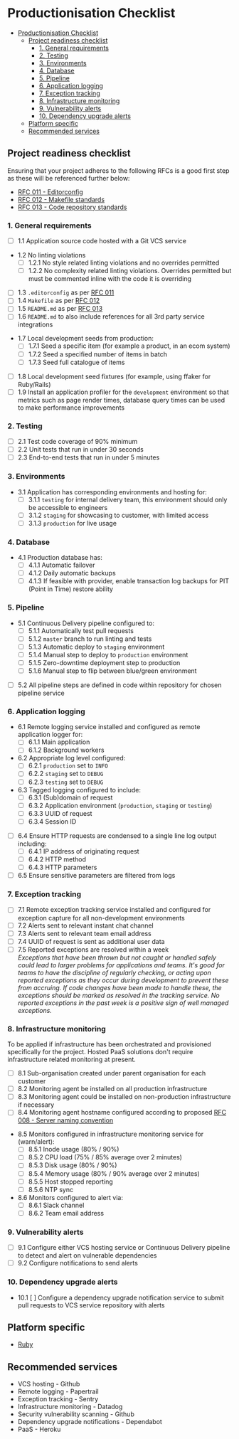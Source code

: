 # Productionisation Checklist

* [Productionisation Checklist](#supportability-checklist)
  * [Project readiness checklist](#project-readiness-checklist)
    * [1. General requirements](#1-general-requirements)
    * [2. Testing](#2-testing)
    * [3. Environments](#3-environments)
    * [4. Database](#4-database)
    * [5. Pipeline](#5-pipeline)
    * [6. Application logging](#6-application-logging)
    * [7. Exception tracking](#7-exception-tracking)
    * [8. Infrastructure monitoring](#8-infrastructure-monitoring)
    * [9. Vulnerability alerts](#9-vulnerability-alerts)
    * [10. Dependency upgrade alerts](#10-dependency-upgrade-alerts)
  * [Platform specific](#platform-specific)
  * [Recommended services](#recommended-services)

## Project readiness checklist

Ensuring that your project adheres to the following RFCs is a good first step as these will be referenced further below:

* [RFC 011 - Editorconfig][rfc_011]
* [RFC 012 - Makefile standards][rfc_012]
* [RFC 013 - Code repository standards][rfc_013]

### 1. General requirements

* [ ] 1.1 Application source code hosted with a Git VCS service
* 1.2 No linting violations
  * [ ] 1.2.1 No style related linting violations and no overrides permitted
  * [ ] 1.2.2 No complexity related linting violations. Overrides permitted but must be commented inline with the code it is overriding
* [ ] 1.3 `.editorconfig` as per [RFC 011][rfc_011]
* [ ] 1.4 `Makefile` as per [RFC 012][rfc_012]
* [ ] 1.5 `README.md` as per [RFC 013][rfc_013]
* [ ] 1.6 `README.md` to also include references for all 3rd party service integrations
* 1.7 Local development seeds from production:
  * [ ] 1.7.1 Seed a specific item (for example a product, in an ecom system)
  * [ ] 1.7.2 Seed a specified number of items in batch
  * [ ] 1.7.3 Seed full catalogue of items
* [ ] 1.8 Local development seed fixtures (for example, using ffaker for Ruby/Rails)
* [ ] 1.9 Install an application profiler for the `development` environment so that metrics such as page render times, database query times can be used to make performance improvements

### 2. Testing

* [ ] 2.1 Test code coverage of 90% minimum
* [ ] 2.2 Unit tests that run in under 30 seconds
* [ ] 2.3 End-to-end tests that run in under 5 minutes

### 3. Environments

* 3.1 Application has corresponding environments and hosting for:
  * [ ] 3.1.1 `testing` for internal delivery team, this environment should only be accessible to engineers
  * [ ] 3.1.2 `staging` for showcasing to customer, with limited access
  * [ ] 3.1.3 `production` for live usage

### 4. Database

* 4.1 Production database has:
  * [ ] 4.1.1 Automatic failover
  * [ ] 4.1.2 Daily automatic backups
  * [ ] 4.1.3 If feasible with provider, enable transaction log backups for PIT (Point in Time) restore ability

### 5. Pipeline

* 5.1 Continuous Delivery pipeline configured to:
  * [ ] 5.1.1 Automatically test pull requests
  * [ ] 5.1.2 `master` branch to run linting and tests
  * [ ] 5.1.3 Automatic deploy to `staging` environment
  * [ ] 5.1.4 Manual step to deploy to `production` environment
  * [ ] 5.1.5 Zero-downtime deployment step to production
  * [ ] 5.1.6 Manual step to flip between blue/green environment
* [ ] 5.2 All pipeline steps are defined in code within repository for chosen pipeline service

### 6. Application logging

* 6.1 Remote logging service installed and configured as remote application logger for:
  * [ ] 6.1.1 Main application
  * [ ] 6.1.2 Background workers
* 6.2 Appropriate log level configured:
  * [ ] 6.2.1 `production` set to `INFO`
  * [ ] 6.2.2 `staging` set to `DEBUG`
  * [ ] 6.2.3 `testing` set to `DEBUG`
* 6.3 Tagged logging configured to include:
  * [ ] 6.3.1 (Sub)domain of request
  * [ ] 6.3.2 Application environment (`production`, `staging` or `testing`)
  * [ ] 6.3.3 UUID of request
  * [ ] 6.3.4 Session ID
* [ ] 6.4 Ensure HTTP requests are condensed to a single line log output including:
  * [ ] 6.4.1 IP address of originating request
  * [ ] 6.4.2 HTTP method
  * [ ] 6.4.3 HTTP parameters
* [ ] 6.5 Ensure sensitive parameters are filtered from logs

### 7. Exception tracking

* [ ] 7.1 Remote exception tracking service installed and configured for exception capture for all non-development environments
* [ ] 7.2 Alerts sent to relevant instant chat channel
* [ ] 7.3 Alerts sent to relevant team email address
* [ ] 7.4 UUID of request is sent as additional user data
* [ ] 7.5 Reported exceptions are resolved within a week  
  _Exceptions that have been thrown but not caught or handled safely could lead to larger problems for applications and teams. It's good for teams to have the discipline of regularly checking, or acting upon reported exceptions as they occur during development to prevent these from accruing. If code changes have been made to handle these, the exceptions should be marked as resolved in the tracking service. No reported exceptions in the past week is a positive sign of well managed exceptions._

### 8. Infrastructure monitoring

To be applied if infrastructure has been orchestrated and provisioned specifically for the project. Hosted PaaS solutions don't require infrastructure related monitoring at present.

* [ ] 8.1 Sub-organisation created under parent organisation for each customer
* [ ] 8.2 Monitoring agent be installed on all production infrastructure
* [ ] 8.3 Monitoring agent could be installed on non-production infrastructure if necessary
* [ ] 8.4 Monitoring agent hostname configured according to proposed [RFC 008 - Server naming convention][rfc_008]
* 8.5 Monitors configured in infrastructure monitoring service for (warn/alert):
  * [ ] 8.5.1 Inode usage (80% / 90%)
  * [ ] 8.5.2 CPU load (75% / 85% average over 2 minutes)
  * [ ] 8.5.3 Disk usage (80% / 90%)
  * [ ] 8.5.4 Memory usage (80% / 90% average over 2 minutes)
  * [ ] 8.5.5 Host stopped reporting
  * [ ] 8.5.6 NTP sync
* 8.6 Monitors configured to alert via:
  * [ ] 8.6.1 Slack channel
  * [ ] 8.6.2 Team email address

### 9. Vulnerability alerts

* [ ] 9.1 Configure either VCS hosting service or Continuous Delivery pipeline to detect and alert on vulnerable dependencies
* [ ] 9.2 Configure notifications to send alerts

### 10. Dependency upgrade alerts

* 10.1 [ ] Configure a dependency upgrade notification service to submit pull requests to VCS service repository with alerts

## Platform specific

* [Ruby][ruby_reference]

## Recommended services

* VCS hosting - Github
* Remote logging - Papertrail
* Exception tracking - Sentry
* Infrastructure monitoring - Datadog
* Security vulnerability scanning - Github
* Dependency upgrade notifications - Dependabot
* PaaS - Heroku

[rfc_008]: https://github.com/madetech/rfcs/pull/9 "Proposed RFC 008 - Server naming convention"
[rfc_011]: https://github.com/madetech/rfcs/blob/master/rfc-011-editorconfig.md "RFC 011 - Editorconfig"
[rfc_012]: https://github.com/madetech/rfcs/blob/master/rfc-012-makefile-standards.md "RFC 012 - Makefile standards"
[rfc_013]: https://github.com/madetech/rfcs/blob/master/rfc-013-code-repositories.md "RFC 013 - Code repository standards"
[ruby_reference]: reference/ruby.md
